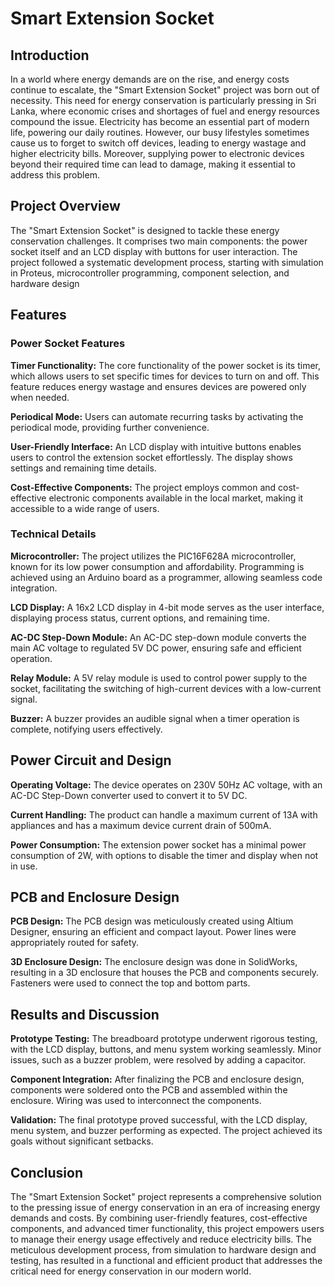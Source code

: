 
# Smart Extension Socket




## Introduction
In a world where energy demands are on the rise, and energy costs continue to escalate, the "Smart Extension Socket" project was born out of necessity. This need for energy conservation is particularly pressing in Sri Lanka, where economic crises and shortages of fuel and energy resources compound the issue. Electricity has become an essential part of modern life, powering our daily routines. However, our busy lifestyles sometimes cause us to forget to switch off devices, leading to energy wastage and higher electricity bills. Moreover, supplying power to electronic devices beyond their required time can lead to damage, making it essential to address this problem.
## Project Overview
The "Smart Extension Socket" is designed to tackle these energy conservation challenges. It comprises two main components: the power socket itself and an LCD display with buttons for user interaction. The project followed a systematic development process, starting with simulation in Proteus, microcontroller programming, component selection, and hardware design

## Features
### Power Socket Features
**Timer Functionality:** The core functionality of the power socket is its timer, which allows users to set specific times for devices to turn on and off. This feature reduces energy wastage and ensures devices are powered only when needed.

**Periodical Mode:** Users can automate recurring tasks by activating the periodical mode, providing further convenience.

**User-Friendly Interface:** An LCD display with intuitive buttons enables users to control the extension socket effortlessly. The display shows settings and remaining time details.

**Cost-Effective Components:** The project employs common and cost-effective electronic components available in the local market, making it accessible to a wide range of users.

### Technical Details
**Microcontroller:** The project utilizes the PIC16F628A microcontroller, known for its low power consumption and affordability. Programming is achieved using an Arduino board as a programmer, allowing seamless code integration.

**LCD Display:** A 16x2 LCD display in 4-bit mode serves as the user interface, displaying process status, current options, and remaining time.

**AC-DC Step-Down Module:** An AC-DC step-down module converts the main AC voltage to regulated 5V DC power, ensuring safe and efficient operation.

**Relay Module:** A 5V relay module is used to control power supply to the socket, facilitating the switching of high-current devices with a low-current signal.

**Buzzer:** A buzzer provides an audible signal when a timer operation is complete, notifying users effectively.

## Power Circuit and Design
**Operating Voltage:** The device operates on 230V 50Hz AC voltage, with an AC-DC Step-Down converter used to convert it to 5V DC.

**Current Handling:** The product can handle a maximum current of 13A with appliances and has a maximum device current drain of 500mA.

**Power Consumption:** The extension power socket has a minimal power consumption of 2W, with options to disable the timer and display when not in use.

## PCB and Enclosure Design
**PCB Design:** The PCB design was meticulously created using Altium Designer, ensuring an efficient and compact layout. Power lines were appropriately routed for safety.

**3D Enclosure Design:** The enclosure design was done in SolidWorks, resulting in a 3D enclosure that houses the PCB and components securely. Fasteners were used to connect the top and bottom parts.

## Results and Discussion
**Prototype Testing:** The breadboard prototype underwent rigorous testing, with the LCD display, buttons, and menu system working seamlessly. Minor issues, such as a buzzer problem, were resolved by adding a capacitor.

**Component Integration:** After finalizing the PCB and enclosure design, components were soldered onto the PCB and assembled within the enclosure. Wiring was used to interconnect the components.

**Validation:** The final prototype proved successful, with the LCD display, menu system, and buzzer performing as expected. The project achieved its goals without significant setbacks.

## Conclusion
The "Smart Extension Socket" project represents a comprehensive solution to the pressing issue of energy conservation in an era of increasing energy demands and costs. By combining user-friendly features, cost-effective components, and advanced timer functionality, this project empowers users to manage their energy usage effectively and reduce electricity bills. The meticulous development process, from simulation to hardware design and testing, has resulted in a functional and efficient product that addresses the critical need for energy conservation in our modern world.







